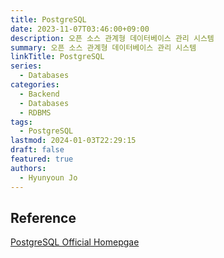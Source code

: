 ```yaml
---
title: PostgreSQL
date: 2023-11-07T03:46:00+09:00
description: 오픈 소스 관계형 데이터베이스 관리 시스템
summary: 오픈 소스 관계형 데이터베이스 관리 시스템
linkTitle: PostgreSQL
series:
  - Databases
categories:
  - Backend
  - Databases
  - RDBMS
tags:
  - PostgreSQL
lastmod: 2024-01-03T22:29:15
draft: false
featured: true
authors:
  - Hyunyoun Jo
---
```


## Reference

[PostgreSQL Official Homepgae](https://www.postgresql.org/)
